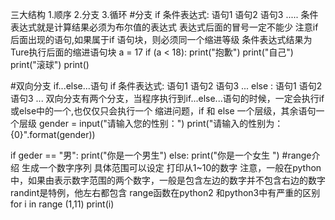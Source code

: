 三大结构
  1.顺序
  2.分支
  3.循环
#分支
  if 条件表达式:
      语句1
      语句2
      语句3
      .....
条件表达式就是计算结果必须为布尔值的表达式
表达式后面的冒号一定不能少
注意if后面出现的语句,如果属于if 语句块，则必须同一个缩进等级
条件表达式结果为Ture执行后面的缩进语句块
a = 17
if (a < 18):
  print("抱歉")
  print("自己")
  print("滚球")
print()

#双向分支
  if...else...语句
    if 条件表达式:
      语句1
      语句2
      语句3
      ...
    else :
      语句1
      语句2
      语句3
      ...
 双向分支有两个分支，当程序执行到if...else...语句的时候，一定会执行if或else中的一个,也仅仅只会执行一个
 缩进问题，if 和 else 一个层级，其余语句一个层级
  gender = input("请输入您的性别：")
  print("请输入的性别为：{0}".format(gender))
  
  if geder == "男":
     print("你是一个男生")
  else:
     print("你是一个女生 ")
  #range介绍
    生成一个数字序列
    具体范围可以设定
  打印从1~10的数字
  注意，一般在python中，如果由表示数字范围的两个数字，一般是包含左边的数字并不包含右边的数字
  randint是特例，他左右都包含
  range函数在python2 和python3中有严重的区别
  for i in range (1,11)
    print(i)
